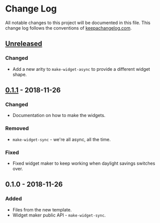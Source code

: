 # Change Log
All notable changes to this project will be documented in this file. This change log follows the conventions of [keepachangelog.com](http://keepachangelog.com/).

## [Unreleased]
### Changed
- Add a new arity to `make-widget-async` to provide a different widget shape.

## [0.1.1] - 2018-11-26
### Changed
- Documentation on how to make the widgets.

### Removed
- `make-widget-sync` - we're all async, all the time.

### Fixed
- Fixed widget maker to keep working when daylight savings switches over.

## 0.1.0 - 2018-11-26
### Added
- Files from the new template.
- Widget maker public API - `make-widget-sync`.

[Unreleased]: https://github.com/your-name/clj-spec-demo/compare/0.1.1...HEAD
[0.1.1]: https://github.com/your-name/clj-spec-demo/compare/0.1.0...0.1.1
